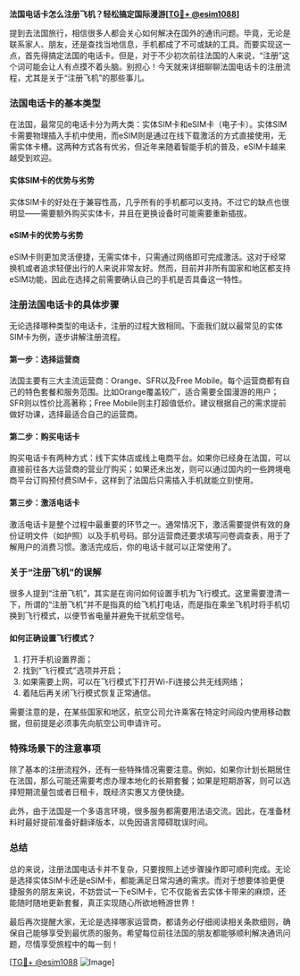 **法国电话卡怎么注册飞机？轻松搞定国际漫游[[TG💪+ @esim1088](https://t.me/s/esim1088)]**

提到去法国旅行，相信很多人都会关心如何解决在国外的通讯问题。毕竟，无论是联系家人、朋友，还是查找当地信息，手机都成了不可或缺的工具。而要实现这一点，首先得搞定法国的电话卡。但是，对于不少初次前往法国的人来说，“注册”这个词可能会让人有点摸不着头脑。别担心！今天就来详细聊聊法国电话卡的注册流程，尤其是关于“注册飞机”的那些事儿。

### 法国电话卡的基本类型

在法国，最常见的电话卡分为两大类：实体SIM卡和eSIM卡（电子卡）。实体SIM卡需要物理插入手机中使用，而eSIM则是通过在线下载激活的方式直接使用，无需实体卡槽。这两种方式各有优劣，但近年来随着智能手机的普及，eSIM卡越来越受到欢迎。

#### 实体SIM卡的优势与劣势
实体SIM卡的好处在于兼容性高，几乎所有的手机都可以支持。不过它的缺点也很明显——需要额外购买实体卡，并且在更换设备时可能需要重新插拔。

#### eSIM卡的优势与劣势
eSIM卡则更加灵活便捷，无需实体卡，只需通过网络即可完成激活。这对于经常换机或者追求轻便出行的人来说非常友好。然而，目前并非所有国家和地区都支持eSIM功能，因此在选择之前需要确认自己的手机是否具备这一特性。

### 注册法国电话卡的具体步骤

无论选择哪种类型的电话卡，注册的过程大致相同。下面我们就以最常见的实体SIM卡为例，逐步讲解注册流程。

#### 第一步：选择运营商
法国主要有三大主流运营商：Orange、SFR以及Free Mobile。每个运营商都有自己的特色套餐和服务范围。比如Orange覆盖较广，适合需要全国漫游的用户；SFR则以性价比高著称；Free Mobile则主打超值低价。建议根据自己的需求提前做好功课，选择最适合自己的运营商。

#### 第二步：购买电话卡
购买电话卡有两种方式：线下实体店或线上电商平台。如果你已经身在法国，可以直接前往各大运营商的营业厅购买；如果还未出发，则可以通过国内的一些跨境电商平台订购预付费SIM卡，这样到了法国后只需插入手机就能立刻使用。

#### 第三步：激活电话卡
激活电话卡是整个过程中最重要的环节之一。通常情况下，激活需要提供有效的身份证明文件（如护照）以及手机号码。部分运营商还要求填写问卷调查表，用于了解用户的消费习惯。激活完成后，你的电话卡就可以正常使用了。

### 关于“注册飞机”的误解

很多人提到“注册飞机”，其实是在询问如何设置手机为飞行模式。这里需要澄清一下，所谓的“注册飞机”并不是指真的给飞机打电话，而是指在乘坐飞机时将手机切换到飞行模式，以便节省电量并避免干扰航空信号。

#### 如何正确设置飞行模式？
1. 打开手机设置界面；
2. 找到“飞行模式”选项并开启；
3. 如果需要上网，可以在飞行模式下打开Wi-Fi连接公共无线网络；
4. 着陆后再关闭飞行模式恢复正常通信。

需要注意的是，在某些国家和地区，航空公司允许乘客在特定时间段内使用移动数据，但前提是必须事先向航空公司申请许可。

### 特殊场景下的注意事项

除了基本的注册流程外，还有一些特殊情况需要注意。例如，如果你计划长期居住在法国，那么可能还需要考虑办理本地化的长期套餐；如果是短期游客，则可以选择短期流量包或者日租卡，既经济实惠又方便快捷。

此外，由于法国是一个多语言环境，很多服务都需要用法语交流。因此，在准备材料时最好提前准备好翻译版本，以免因语言障碍耽误时间。

### 总结

总的来说，注册法国电话卡并不复杂，只要按照上述步骤操作即可顺利完成。无论是选择实体SIM卡还是eSIM卡，都能满足日常沟通的需求。而对于想要体验更便捷服务的朋友来说，不妨尝试一下eSIM卡，它不仅能省去实体卡带来的麻烦，还能随时随地更新套餐，真正实现随心所欲地畅游世界！

最后再次提醒大家，无论是选择哪家运营商，都请务必仔细阅读相关条款细则，确保自己能够享受到最优质的服务。希望每位前往法国的朋友都能够顺利解决通讯问题，尽情享受旅程中的每一刻！

[[TG💪+ @esim1088](https://t.me/s/esim1088) ![Image](https://i.postimg.cc/4NQfJmqS/Snipaste-2025-05-13-00-14-12.png)]